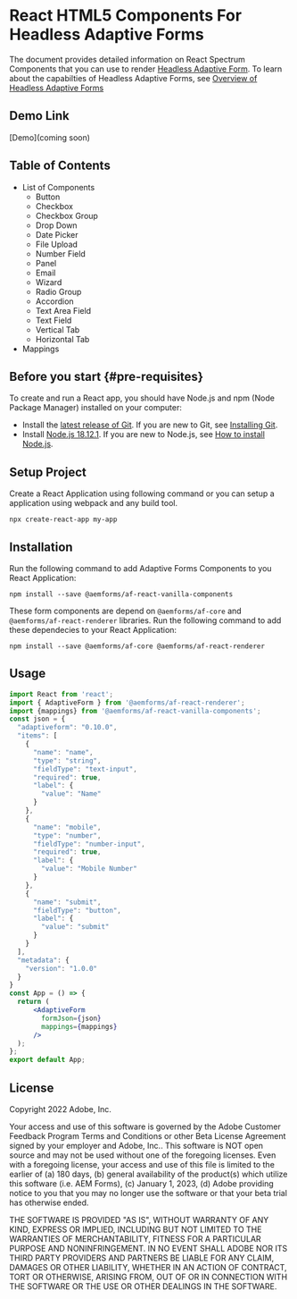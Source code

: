 # React HTML5 Components For Headless Adaptive Forms
The document provides detailed information on React Spectrum Components that you can use to render [Headless Adaptive Form](https://experienceleague.adobe.com/docs/experience-manager-headless-adaptive-forms/using/overview.html?lang=en). To learn about the capabilties of Headless Adaptive Forms, see [Overview of Headless Adaptive Forms](https://experienceleague.adobe.com/docs/experience-manager-headless-adaptive-forms/using/overview.html?lang=en) 

## Demo Link
  [Demo](coming soon)

## Table of Contents
  - List of Components
    - Button
    - Checkbox
    - Checkbox Group
    - Drop Down
    - Date Picker
    - File Upload
    - Number Field
    - Panel
    - Email
    - Wizard
    - Radio Group
    - Accordion
    - Text Area Field
    - Text Field
    - Vertical Tab
    - Horizontal Tab
  - Mappings

## Before you start {#pre-requisites}
To create and run a React app, you should have Node.js and npm (Node Package Manager) installed on your computer:
*   Install the [latest release of Git](https://git-scm.com/downloads). If you are new to Git, see [Installing Git](https://git-scm.com/book/en/v2/Getting-Started-Installing-Git).
*   Install [Node.js 18.12.1](https://nodejs.org/en/download/). If you are new to Node.js, see [How to install Node.js](https://nodejs.dev/en/learn/how-to-install-nodejs).


## Setup Project

Create a React Application using following command or you can setup a application using webpack and any build tool.

```
npx create-react-app my-app
```  

## Installation

Run the following command to add Adaptive Forms Components to you React Application:

```
npm install --save @aemforms/af-react-vanilla-components

```

These form components are depend on `@aemforms/af-core` and `@aemforms/af-react-renderer` libraries. Run the following command to add these dependecies to your React Application:

```
npm install --save @aemforms/af-core @aemforms/af-react-renderer

```


## Usage
```jsx
import React from 'react';
import { AdaptiveForm } from '@aemforms/af-react-renderer';
import {mappings} from '@aemforms/af-react-vanilla-components';
const json = {
  "adaptiveform": "0.10.0",
  "items": [
    {
      "name": "name",
      "type": "string",
      "fieldType": "text-input",
      "required": true,
      "label": {
        "value": "Name"
      }
    },
    {
      "name": "mobile",
      "type": "number",
      "fieldType": "number-input",
      "required": true,
      "label": {
        "value": "Mobile Number"
      }
    },
    {
      "name": "submit",
      "fieldType": "button",
      "label": {
        "value": "submit"
      }
    }
  ],
  "metadata": {
    "version": "1.0.0"
  }
}
const App = () => {
  return (
      <AdaptiveForm
        formJson={json}
        mappings={mappings}
      />
  );
};
export default App;
```

## License

Copyright 2022 Adobe, Inc.

Your access and use of this software is governed by the Adobe Customer Feedback Program Terms and Conditions or other Beta License Agreement signed by your employer and Adobe, Inc.. This software is NOT open source and may not be used without one of the foregoing licenses. Even with a foregoing license, your access and use of this file is limited to the earlier of (a) 180 days, (b) general availability of the product(s) which utilize this software (i.e. AEM Forms), (c) January 1, 2023, (d) Adobe providing notice to you that you may no longer use the software or that your beta trial has otherwise ended.

THE SOFTWARE IS PROVIDED "AS IS", WITHOUT WARRANTY OF ANY KIND, EXPRESS OR IMPLIED, INCLUDING BUT NOT LIMITED TO THE WARRANTIES OF MERCHANTABILITY, FITNESS FOR A PARTICULAR PURPOSE AND NONINFRINGEMENT. IN NO EVENT SHALL ADOBE NOR ITS THIRD PARTY PROVIDERS AND PARTNERS BE LIABLE FOR ANY CLAIM, DAMAGES OR OTHER LIABILITY, WHETHER IN AN ACTION OF CONTRACT, TORT OR OTHERWISE, ARISING FROM, OUT OF OR IN CONNECTION WITH THE SOFTWARE OR THE USE OR OTHER DEALINGS IN THE SOFTWARE.